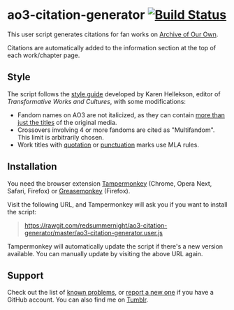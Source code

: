 # ao3-citation-generator [![Build Status](https://travis-ci.org/redsummernight/ao3-citation-generator.svg?branch=master)](https://travis-ci.org/redsummernight/ao3-citation-generator)

This user script generates citations for fan works on [Archive of Our Own](https://archiveofourown.org/).

Citations are automatically added to the information section at the top of each work/chapter page.

## Style

The script follows the [style guide](https://www.transformativeworks.org/how-to-cite-fan-works/) developed by
Karen Hellekson, editor of *Transformative Works and Cultures*, with some modifications:

- Fandom names on AO3 are not italicized, as they can contain [more than just the titles](https://archiveofourown.org/wrangling_guidelines/4) of the original media.
- Crossovers involving 4 or more fandoms are cited as "Multifandom". This limit is arbitrarily chosen.
- Work titles with [quotation](https://owl.purdue.edu/owl/general_writing/punctuation/quotation_marks/extended_rules_for_quotation_marks.html)
  or [punctuation](https://owl.purdue.edu/owl/general_writing/punctuation/quotation_marks/more_quotation_mark_rules.html) marks use MLA rules.

## Installation

You need the browser extension [Tampermonkey](https://tampermonkey.net/) (Chrome, Opera Next, Safari, Firefox)
or [Greasemonkey](https://www.greasespot.net/) (Firefox).

Visit the following URL, and Tampermonkey will ask you if you want to install the script:

> https://rawgit.com/redsummernight/ao3-citation-generator/master/ao3-citation-generator.user.js

Tampermonkey will automatically update the script if there's a new version available. You can manually update
by visiting the above URL again.

## Support

Check out the list of [known problems](https://github.com/redsummernight/ao3-citation-generator/issues), or
[report a new one](https://github.com/redsummernight/ao3-citation-generator/issues/new) if you have a GitHub account.
You can also find me on [Tumblr](https://redsummernight.tumblr.com/).
